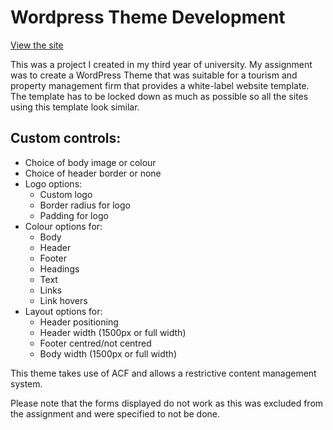 # Wordpress Theme Development
[View the site](https://ws269058-awt.remote.ac/ "Theme development")

This was a project I created in my third year of university. My assignment was to create a WordPress Theme that was suitable for a tourism and property management firm that provides a white-label website template. The template has to be locked down as much as possible so all the sites using this template look similar.

## Custom controls:
- Choice of body image or colour
- Choice of header border or none
- Logo options:
  * Custom logo
  * Border radius for logo 
  * Padding for logo
- Colour options for:
  * Body
  * Header
  * Footer
  * Headings
  * Text
  * Links
  * Link hovers
- Layout options for:
   * Header positioning
   * Header width (1500px or full width)
   * Footer centred/not centred
   * Body width (1500px or full width)

This theme takes use of ACF and allows a restrictive content management system.

Please note that the forms displayed do not work as this was excluded from the assignment and were specified to not be done.
